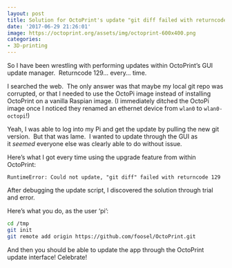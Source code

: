 ```yaml
---
layout: post
title: Solution for OctoPrint's update "git diff failed with returncode 129" issue
date: '2017-06-29 21:26:01'
image: https://octoprint.org/assets/img/octoprint-600x400.png
categories:
- 3D-printing
---
```



So I have been wrestling with performing updates within OctoPrint’s GUI update manager.  Returncode 129… every… time.

I searched the web.  The only answer was that maybe my local git repo was corrupted, or that I needed to use the OctoPi image instead of installing OctoPrint on a vanilla Raspian image. (I immediately ditched the OctoPi image once I noticed they renamed an ethernet device from `wlan0` to `wlan0-octopi`!)

Yeah, I was able to log into my Pi and get the update by pulling the new git version.  But that was lame.  I wanted to update through the GUI as it *seemed* everyone else was clearly able to do without issue.

Here’s what I got every time using the upgrade feature from within OctoPrint:

```
RuntimeError: Could not update, "git diff" failed with returncode 129
```

After debugging the update script, I discovered the solution through trial and error.

Here’s what you do, as the user ‘pi’:

~~~bash
cd /tmp
git init
git remote add origin https://github.com/foosel/OctoPrint.git
~~~

And then you should be able to update the app through the OctoPrint update interface! Celebrate!


